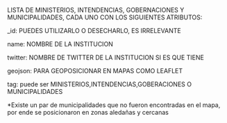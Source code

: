 
LISTA DE MINISTERIOS, INTENDENCIAS, GOBERNACIONES Y MUNICIPALIDADES, CADA UNO CON LOS SIGUIENTES ATRIBUTOS:

_id: PUEDES UTILIZARLO O DESECHARLO, ES IRRELEVANTE

name: NOMBRE DE LA INSTITUCION

twitter: NOMBRE DE TWITTER DE LA INSTITUCION SI ES QUE TIENE

geojson: PARA GEOPOSICIONAR EN MAPAS COMO LEAFLET

tag: puede ser MINISTERIOS,INTENDENCIAS,GOBERACIONES O MUNICIPALIDADES

*Existe un par de municipalidades que no fueron encontradas en el mapa, por ende se posicionaron en zonas aledañas y cercanas